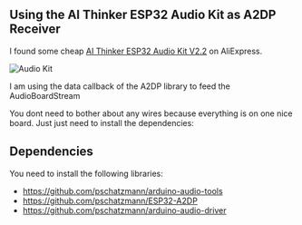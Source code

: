 ## Using the AI Thinker ESP32 Audio Kit as A2DP Receiver

I found some cheap [AI Thinker ESP32 Audio Kit V2.2](https://docs.ai-thinker.com/en/esp32-audio-kit) on AliExpress.

<img src="https://pschatzmann.github.io/Resources/img/audio-toolkit.png" alt="Audio Kit" />

I am using the data callback of the A2DP library to feed the AudioBoardStream

You dont need to bother about any wires because everything is on one nice board. Just just need to install the dependencies:

## Dependencies

You need to install the following libraries:

- https://github.com/pschatzmann/arduino-audio-tools
- https://github.com/pschatzmann/ESP32-A2DP
- https://github.com/pschatzmann/arduino-audio-driver
